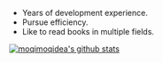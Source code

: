 * Years of development experience.
* Pursue efficiency.
* Like to read books in multiple fields.

[![moqimoqidea's github stats](https://github-readme-stats.vercel.app/api?username=moqimoqidea)](https://github.com/moqimoqidea)
